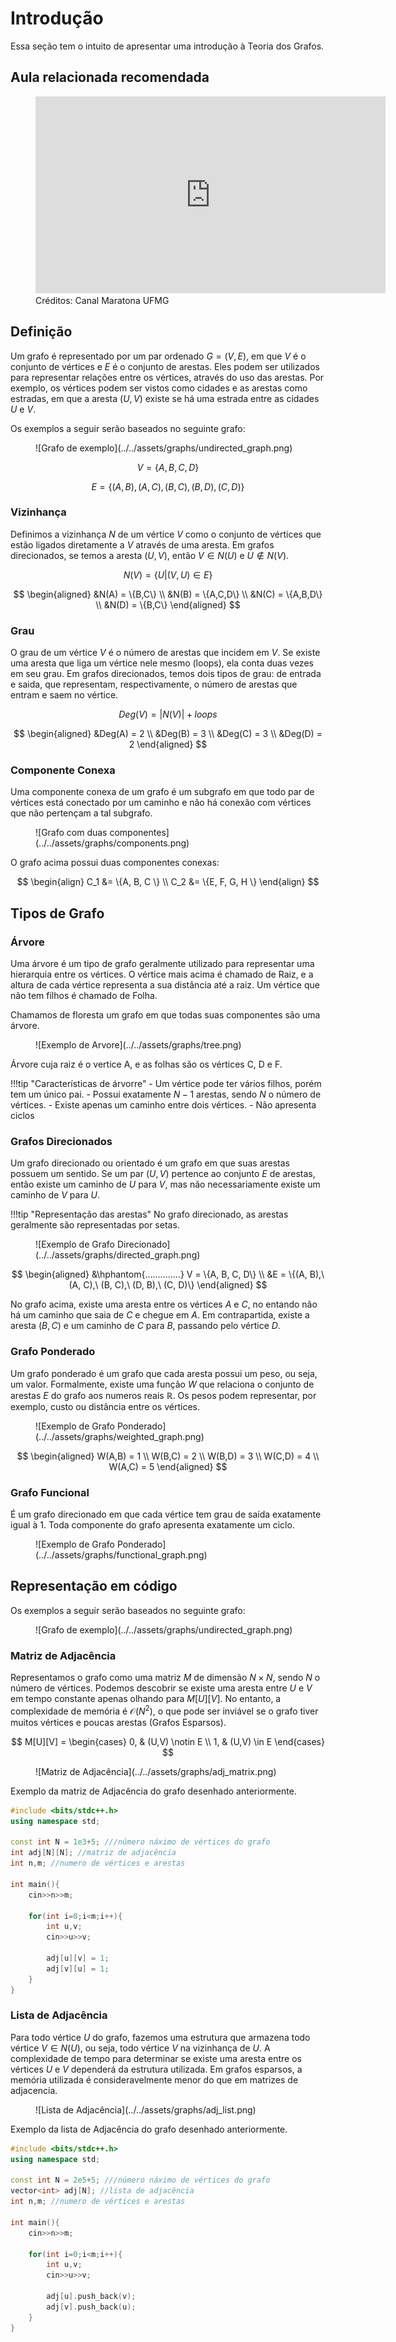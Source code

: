 # Introdução

Essa seção tem o intuito de apresentar uma introdução à Teoria dos Grafos.

## Aula relacionada recomendada

<figure markdown="span" class="left-caption">
  <iframe width="560" height="315" src="https://www.youtube.com/embed/2AS8SbpmC7o?si=PViVX5k_jIQG1s0e" title="YouTube video player" frameborder="0" allow="accelerometer; autoplay; clipboard-write; encrypted-media; gyroscope; picture-in-picture; web-share" referrerpolicy="strict-origin-when-cross-origin" allowfullscreen></iframe>
  <figcaption>Créditos: Canal Maratona UFMG </figcaption>
</figure>

## Definição
Um grafo é representado por um par ordenado $G = (V, E)$, em que $V$ é o conjunto de vértices e $E$ é o conjunto de arestas. Eles podem ser utilizados para representar relações entre os vértices, através do uso das arestas. Por exemplo, os vértices podem ser vistos como cidades e as arestas como estradas, em que a aresta $(U,V)$ existe se há uma estrada entre as cidades $U$ e $V$.

Os exemplos a seguir serão baseados no seguinte grafo:
<figure markdown="span" class="graphs"> 
    ![Grafo de exemplo](../../assets/graphs/undirected_graph.png)
</figure>

$$
    V = \{A, B, C, D\}
$$

$$
    E = \{
            (A, B), (A, C),
            (B, C), (B, D),
            (C, D)
        \}
$$

### Vizinhança
Definimos a vizinhança $N$ de um vértice $V$ como o conjunto de vértices que estão ligados diretamente a $V$ através de uma aresta.
Em grafos direcionados, se temos a aresta $(U,V)$, então $V\in N(U)$ e $U\notin N(V)$.  

$$
N(V) = \{U | (V,U) \in E\}
$$

$$
\begin{aligned}
    &N(A) = \{B,C\} \\
    &N(B) = \{A,C,D\} \\
    &N(C) = \{A,B,D\} \\
    &N(D) = \{B,C\} 
\end{aligned}
$$

### Grau
O grau de um vértice $V$ é o número de arestas que incidem em $V$. Se existe uma aresta que liga um vértice nele mesmo (loops), ela conta duas vezes em seu grau. 
Em grafos direcionados, temos dois tipos de grau: de entrada e saida, que representam, respectivamente,
o número de arestas que entram e saem no vértice.

$$
    Deg(V) = \left|N(V) \right| + loops
$$

$$
\begin{aligned}
&Deg(A) = 2 \\
&Deg(B) = 3 \\
&Deg(C) = 3 \\
&Deg(D) = 2 
\end{aligned}
$$


### Componente Conexa

Uma componente conexa de um grafo é um subgrafo em que todo par de vértices está conectado por um caminho e não há conexão com vértices que não pertençam a tal subgrafo.

<figure markdown="span" class="graphs"> 
    ![Grafo com duas componentes](../../assets/graphs/components.png)
</figure>

O grafo acima possui duas componentes conexas:

$$
\begin{align}
    C_1 &= \{A, B, C \}  \\
    C_2 &= \{E, F, G, H \}
\end{align}
$$


## Tipos de Grafo

### Árvore
Uma árvore é um tipo de grafo geralmente utilizado para representar uma hierarquia entre os vértices. O vértice mais acima é chamado de Raiz, e a altura de cada vértice representa a sua distância até a raiz. Um vértice que não tem filhos é chamado de Folha.

Chamamos de floresta um grafo em que todas suas componentes são uma árvore.

<figure markdown="span" class="graphs"> 
    ![Exemplo de Arvore](../../assets/graphs/tree.png)
</figure>
Árvore cuja raiz é o vertice A, e as folhas são os vértices C, D e F.


!!!tip "Características de árvorre"
    - Um vértice pode ter vários filhos, porém tem um único pai.
    - Possui exatamente $N-1$ arestas, sendo $N$ o número de vértices. 
    - Existe apenas um caminho entre dois vértices. 
    - Não apresenta ciclos 

### Grafos Direcionados
Um grafo direcionado ou orientado é um grafo em que suas arestas possuem um sentido.
Se um par $(U,V)$ pertence ao conjunto $E$ de arestas, então existe um caminho de $U$ para $V$,
mas não necessariamente existe um caminho de $V$ para $U$.

!!!tip "Representação das arestas"
    No grafo direcionado, as arestas geralmente são representadas por setas. 

<figure markdown="span" class="graphs"> 
    ![Exemplo de Grafo Direcionado](../../assets/graphs/directed_graph.png)
</figure>

$$
\begin{aligned}
&\hphantom{..............}
V = \{A, B, C, D\} \\
&E = \{(A, B),\ (A, C),\ (B, C),\ (D, B),\ (C, D)\}
\end{aligned}
$$


No grafo acima, existe uma aresta entre os vértices $A$ e $C$, no entando não há um caminho que saia de $C$ e chegue em $A$. Em contrapartida, existe a aresta $(B,C)$ e um caminho de $C$ para $B$, passando pelo vértice $D$.

### Grafo Ponderado
Um grafo ponderado é um grafo que cada aresta possui um peso, ou seja, um valor. Formalmente, existe uma função $W$ que relaciona o conjunto de arestas $E$ do grafo aos numeros reais $\mathbb{R}$. Os pesos podem representar, por exemplo, custo ou distância entre os vértices.

<figure markdown="span" class="graphs"> 
    ![Exemplo de Grafo Ponderado](../../assets/graphs/weighted_graph.png)
</figure>

$$
\begin{aligned}
    W(A,B) = 1 \\
    W(B,C) = 2 \\
    W(B,D) = 3 \\
    W(C,D) = 4 \\
    W(A,C) = 5
\end{aligned}
$$

### Grafo Funcional
É um grafo direcionado em que cada vértice tem grau de saída exatamente igual à 1. 
Toda componente do grafo apresenta exatamente um ciclo.

<figure markdown="span" class="graphs"> 
    ![Exemplo de Grafo Ponderado](../../assets/graphs/functional_graph.png)
</figure>

## Representação em código

Os exemplos a seguir serão baseados no seguinte grafo:
<figure markdown="span" class="graphs"> 
    ![Grafo de exemplo](../../assets/graphs/undirected_graph.png)
</figure>

### Matriz de Adjacência
Representamos o grafo como uma matriz $M$ de dimensão $N \times N$, sendo $N$ o número de vértices. Podemos
descobrir se existe uma aresta entre $U$ e $V$ em tempo constante apenas olhando para $M[U][V]$. No entanto, a complexidade de 
memória é $\mathcal{O}(N^2)$, o que pode ser inviável se o grafo tiver muitos vértices e poucas arestas (Grafos Esparsos).

$$
M[U][V] = \begin{cases}
0, & (U,V) \notin E \\
1, & (U,V) \in E
\end{cases}
$$

<figure markdown="span" class="graphs"> 
    ![Matriz de Adjacência](../../assets/graphs/adj_matrix.png)
</figure>
Exemplo da matriz de Adjacência do grafo desenhado anteriormente.

```cpp title="adj_matrix.cpp"
#include <bits/stdc++.h>
using namespace std;

const int N = 1e3+5; ///número náximo de vértices do grafo
int adj[N][N]; //matriz de adjacência
int n,m; //numero de vértices e arestas

int main(){
    cin>>n>>m;

    for(int i=0;i<m;i++){
        int u,v;
        cin>>u>>v;

        adj[u][v] = 1;
        adj[v][u] = 1;
    }
}
```

### Lista de Adjacência
Para todo vértice $U$ do grafo, fazemos uma estrutura que armazena todo vértice $V\in N(U)$, ou seja, todo vértice $V$
na vizinhança de $U$. A complexidade de tempo para determinar se existe uma aresta entre os vértices $U$ e $V$ dependerá
da estrutura utilizada. Em grafos esparsos, a memória utilizada é consideravelmente menor do que em matrizes de adjacencia.

<figure markdown="span" class="graphs"> 
    ![Lista de Adjacência](../../assets/graphs/adj_list.png)
</figure>
Exemplo da lista de Adjacência do grafo desenhado anteriormente.

```cpp title="adj_list.cpp"
#include <bits/stdc++.h>
using namespace std;

const int N = 2e5+5; ///número náximo de vértices do grafo
vector<int> adj[N]; //lista de adjacência
int n,m; //numero de vértices e arestas

int main(){
    cin>>n>>m;

    for(int i=0;i<m;i++){
        int u,v;
        cin>>u>>v;

        adj[u].push_back(v);
        adj[v].push_back(u);
    }
}
```
